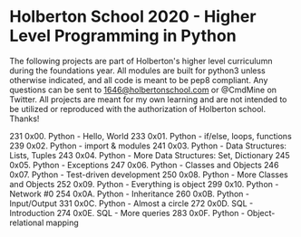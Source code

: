 # Holberton School 2020 - Higher Level Programming in Python

The following projects are part of Holberton's higher level curriculumn during the foundations year. All modules are built for python3 unless otherwise indicated, and all code is meant to be pep8 compliant. Any questions can be sent to 1646@holbertonschool.com or @CmdMine on Twitter. All projects are meant for my own learning and are not intended to be utilized or reproduced with the authorization of Holberton school. Thanks! 

231 0x00. Python - Hello, World
233 0x01. Python - if/else, loops, functions
239 0x02. Python - import & modules
241 0x03. Python - Data Structures: Lists, Tuples
243 0x04. Python - More Data Structures: Set, Dictionary
245 0x05. Python - Exceptions
247 0x06. Python - Classes and Objects
246 0x07. Python - Test-driven development
250 0x08. Python - More Classes and Objects
252 0x09. Python - Everything is object
299 0x10. Python - Network #0
254 0x0A. Python - Inheritance
260 0x0B. Python - Input/Output
331 0x0C. Python - Almost a circle
272 0x0D. SQL - Introduction
274 0x0E. SQL - More queries
283 0x0F. Python - Object-relational mapping